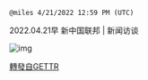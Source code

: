 `@miles 4/21/2022 12:59 PM (UTC)`

2022.04.21早  新中国联邦 | 新闻访谈

![img](https://media.gettr.com/group8/origin/2022/04/21/12/5bd5e3c8-f2f3-e5c4-ae56-c69aa69d7e30/9548d67018b19975dcafea4c4484666a.png)

[轉發自GETTR](https://gettr.com/post/p16d6qo0a1e)
